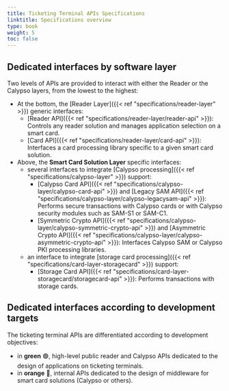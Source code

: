 ```yaml
---
title: Ticketing Terminal APIs Specifications
linktitle: Specifications overview
type: book
weight: 5
toc: false
---
```


## Dedicated interfaces by software layer

Two levels of APIs are provided to interact with either the Reader or the Calypso layers, from the lowest to the
highest:

- At the bottom, the [Reader Layer]({{< ref "specifications/reader-layer" >}}) generic interfaces:
    - [Reader API]({{< ref "specifications/reader-layer/reader-api" >}}): Controls any reader solution and manages application selection on a smart card.
    - [Card API]({{< ref "specifications/reader-layer/card-api" >}}): Interfaces a card processing library specific to a given smart card solution.
- Above, the **Smart Card Solution Layer** specific interfaces:
    - several interfaces to integrate [Calypso processing]({{< ref "specifications/calypso-layer" >}}) support:
        - [Calypso Card API]({{< ref "specifications/calypso-layer/calypso-card-api" >}}) 
          and [Legacy SAM API]({{< ref "specifications/calypso-layer/calypso-legacysam-api" >}}): Performs secure transactions 
          with Calypso cards or with Calypso security modules such as SAM-S1 or SAM-C1.
        - [Symmetric Crypto API]({{< ref "specifications/calypso-layer/calypso-symmetric-crypto-api" >}}) 
          and [Asymmetric Crypto API]({{< ref "specifications/calypso-layer/calypso-asymmetric-crypto-api" >}}): Interfaces
          Calypso SAM or Calypso PKI processing libraries.
    - an interface to integrate [storage card processing]({{< ref "specifications/card-layer-storagecard" >}}) support:
      - [Storage Card API]({{< ref "specifications/card-layer-storagecard/storagecard-api" >}}): Performs transactions
          with storage cards.

## Dedicated interfaces according to development targets

The ticketing terminal APIs are differentiated according to development objectives:
- in **green** 🟢, high-level public reader and Calypso APIs dedicated to the design of applications on ticketing terminals.
- in **orange** 🔶, internal APIs dedicated to the design of middleware for smart card solutions (Calypso or others).

